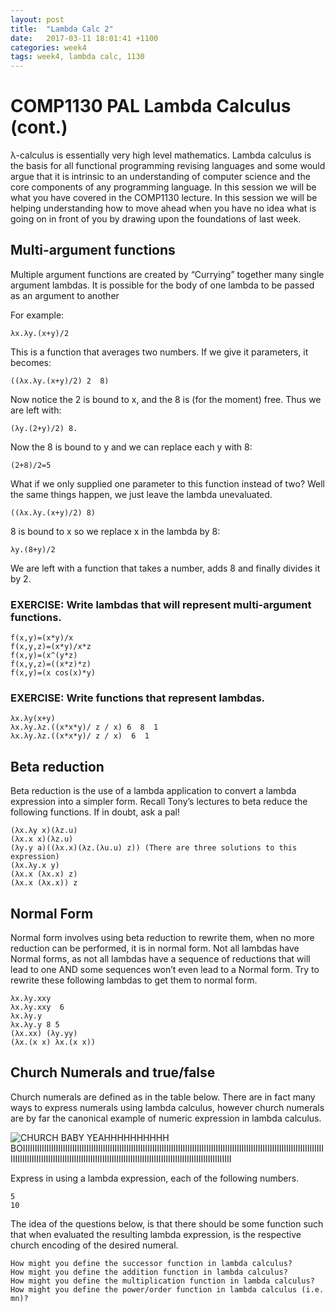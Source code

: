 ```yaml
---
layout: post
title:  "Lambda Calc 2"
date:   2017-03-11 18:01:41 +1100
categories: week4
tags: week4, lambda calc, 1130
---
```


# COMP1130 PAL Lambda Calculus (cont.)

λ-calculus is essentially very high level mathematics. Lambda calculus is the basis for all functional programming revising languages and some would argue that it is intrinsic to an understanding of computer science and the core components of any programming language. In this session we will be what you have covered in the COMP1130 lecture. In this session we will be helping understanding how to move ahead when you have no idea what is going on in front of you by drawing upon the foundations of last week.

## Multi-argument functions

Multiple argument functions are created by “Currying” together many single argument lambdas. It is possible for the body of one lambda to be passed as an argument to another

For example:

    λx.λy.(x+y)/2

This is a function that averages two numbers. If we give it parameters, it becomes:

    ((λx.λy.(x+y)/2) 2  8)

Now notice the 2 is bound to x, and the 8 is (for the moment) free. Thus we are left with:

    (λy.(2+y)/2) 8.

Now the 8 is bound to y and we can replace each y with 8:

    (2+8)/2=5

What if we only supplied one parameter to this function instead of two?
Well the same things happen, we just leave the lambda unevaluated.

    ((λx.λy.(x+y)/2) 8)

8 is bound to x so we replace x in the lambda by 8:

    λy.(8+y)/2

We are left with a function that takes a number, adds 8 and finally divides it by 2.

### EXERCISE: Write lambdas that will represent multi-argument functions.
	f(x,y)=(x*y)/x
	f(x,y,z)=(x*y)/x*z
	f(x,y)=(x^(y*z)
	f(x,y,z)=((x*z)*z)
	f(x,y)=(x cos(x)*y)

### EXERCISE: Write functions that represent lambdas.
	λx.λy(x+y)
	λx.λy.λz.((x*x*y)/ z / x) 6  8  1
	λx.λy.λz.((x*x*y)/ z / x)  6  1

## Beta reduction
Beta reduction is the use of a lambda application to convert a lambda expression into a simpler form. Recall Tony’s lectures to beta reduce the following functions. If in doubt, ask a pal!

	(λx.λy x)(λz.u)
	(λx.x x)(λz.u)
	(λy.y a)((λx.x)(λz.(λu.u) z)) (There are three solutions to this expression)
	(λx.λy.x y)
	(λx.x (λx.x) z)
	(λx.x (λx.x)) z

## Normal Form
Normal form involves using beta reduction to rewrite them, when no more reduction can be performed, it is in normal form. Not all lambdas have Normal forms, as not all lambdas have a sequence of reductions that will lead to one AND some sequences won’t even lead to a Normal form. Try to rewrite these following lambdas to get them to normal form.

	λx.λy.xxy
	λx.λy.xxy  6
	λx.λy.y
	λx.λy.y 8 5
	(λx.xx) (λy.yy)
	(λx.(x x) λx.(x x))

## Church Numerals and true/false
Church numerals are defined as in the table below. There are in fact many ways to express numerals using lambda calculus, however church numerals are by far the canonical example of numeric expression in lambda calculus.
 
 ![CHURCH BABY YEAHHHHHHHHHH BOIIIIIIIIIIIIIIIIIIIIIIIIIIIIIIIIIIIIIIIIIIIIIIIIIIIIIIIIIIIIIIIIIIIIIIIIIIIIIIIIIIIIIIIIIIIIIIIIIIIIIIIIIIIIIIIIIIIIIIIIIIIIIIIIIIIIIIIIIIIIIIIIIIIIIIIIIIIIIIIIIIIIIIIIIIIIIIIIIIIIIIIIIIIIIIIIIIIIIIIIIIIIIIIIIIIIIIIIIIIIII](https://github.com/COMP1100-PAL/comp1100-pal.github.io/tree/master/img/church.png "Church numerals baby")

Express in using a lambda expression, each of the following numbers.

    5
    10

The idea of the questions below, is that there should be some function such that when evaluated the resulting lambda expression, is the respective church encoding of the desired numeral.

    How might you define the successor function in lambda calculus?
    How might you define the addition function in lambda calculus?
    How might you define the multiplication function in lambda calculus?
    How might you define the power/order function in lambda calculus (i.e. mn)?
